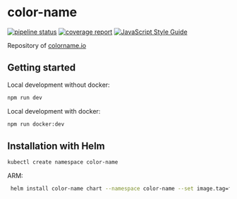 # color-name
[![pipeline status](https://gitlab.com/simonbreiter/color-name/badges/master/pipeline.svg)](https://gitlab.com/simonbreiter/color-name/commits/master)
[![coverage report](https://gitlab.com/simonbreiter/color-name/badges/master/coverage.svg)](https://gitlab.com/simonbreiter/color-name/commits/master)
[![JavaScript Style Guide](https://img.shields.io/badge/code_style-standard-brightgreen.svg)](https://standardjs.com)

Repository of [colorname.io](https://colorname.io)

## Getting started

Local development without docker:
```bash
npm run dev
```

Local development with docker:
```bash
npm run docker:dev
```

## Installation with Helm

```bash
kubectl create namespace color-name
````

ARM:
```bash
 helm install color-name chart --namespace color-name --set image.tag=fe2140d7-arm64
 ```

